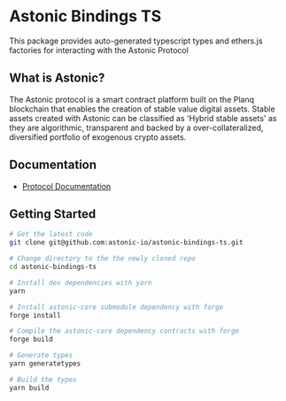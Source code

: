 # Astonic Bindings TS

This package provides auto-generated typescript types and ethers.js factories for interacting with the Astonic Protocol

## What is Astonic?

The Astonic protocol is a smart contract platform built on the Planq blockchain that enables the creation of stable value digital assets. Stable assets created with Astonic can be classified as 'Hybrid stable assets' as they are algorithmic, transparent and backed by a over-collateralized, diversified portfolio of exogenous crypto assets.

## Documentation

- [Protocol Documentation](https://astonic.gitbook.io/astonic-docs/)

## Getting Started

```bash
# Get the latest code
git clone git@github.com:astonic-io/astonic-bindings-ts.git

# Change directory to the the newly cloned repo
cd astonic-bindings-ts

# Install dev dependencies with yarn
yarn

# Install astonic-core submodule dependency with forge
forge install

# Compile the astonic-core dependency contracts with forge
forge build

# Generate types
yarn generatetypes

# Build the types
yarn build
```
